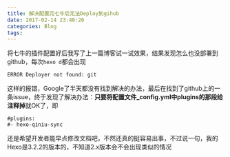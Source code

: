 ```yaml
---
title: 解决配置完七牛后无法Deploy到gihub
date: 2017-02-14 23:40:26
categories: Blog
tags:
---
```

将七牛的插件配置好后我写了上一篇博客试一试效果，结果发现怎么也没部署到github，每次`hexo d`都会出现
```
ERROR Deployer not found: git
```
这样的报错，Google了半天都没有找到解决的办法，最后在找到了github上的一条issue，终于发现了解决办法：**只要将配置文件_config.yml中plugins的那段给注释掉**就OK了，即
```
#plugins:
#- hexo-qiniu-sync
```
还是希望开发者能早点修改文档吧，不然还真的挺容易出事，不过说一句，我的Hexo是3.2.2的版本的，不知道2.x版本会不会出现类似的情况
